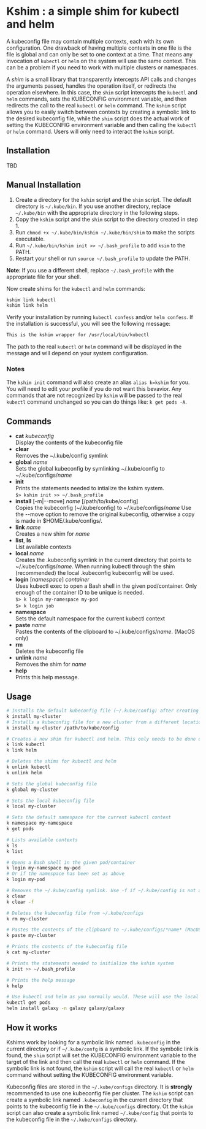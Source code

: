 # Kshim : a simple shim for kubectl and helm 

A kubeconfig file may contain multiple contexts, each with its own configuration. One drawback of having multiple contexts in one file is the file is global and can only be set to one context at a time.  That means any invocation of `kubectl` or `helm` on the system will use the same context.  This can be a problem if you need to work with multiple clusters or namespaces.  

A *shim* is a small library that transparently intercepts API calls and changes the arguments passed, handles the operation itself, or redirects the operation elsewhere.  In this case, the `shim` script intercepts the `kubectl` and `helm` commands, sets the KUBECONFIG environment variable, and then redirects the call to the real `kubectl` or `helm` command. The `kshim` script allows you to easily switch between contexts by creating a symbolic link to the desired kubeconfig file, while the `shim` script does the actual work of setting the KUBECONFIG environment variable and then calling the `kubectl` or `helm` command. Users will only need to interact the `kshim` script.

## Installation

TBD

## Manual Installation

1. Create a directory for the `kshim` script and the `shim` script. The default directory is `~/.kube/bin`. If you use another directory, replace `~/.kube/bin` with the appropriate directory in the following steps.
2. Copy the `kshim` script and the `shim` script to the directory created in step 1.
3. Run `chmod +x ~/.kube/bin/kshim ~/.kube/bin/shim` to make the scripts executable.
4. Run `~/.kube/bin/kshim init >> ~/.bash_profile` to add `ksim` to the PATH.
5. Restart your shell or run `source ~/.bash_profile` to update the PATH.

**Note**: If you use a different shell, replace `~/.bash_profile` with the appropriate file for your shell.

Now create shims for the `kubectl` and `helm` commands:

```bash
kshim link kubectl
kshim link helm
```

Verify your installation by running `kubectl confess` and/or `helm confess`. If the installation is successful, you will see the following message:

```bash
This is the kshim wrapper for /usr/local/bin/kubectl
```

The path to the real `kubectl` or `helm` command will be displayed in the message and will depend on your system configuration.

### Notes

The `kshim init` command will also create an alias `alias k=kshim` for you.  You will need to edit your profile if you do not want this bevavior. Any commands that are not recognized by `kshim` will be passed to the real `kubectl` command unchanged so you can do things like: `k get pods -A`.

## Commands

- **cat** *kubeconfig*<br/>
    Display the contents of the kubeconfig file
- **clear**<br/>
    Removes the ~/.kube/config symlink
- **global** *name*<br/>
    Sets the global kubeconfig by symlinking ~/.kube/config
    to ~/.kube/configs/*name*
- **init**<br/>
    Prints the statements needed to intialize the kshim system.<br/>
    `$> kshim init >> ~/.bash_profile`
- **install** [-m|--move] *name* [/path/to/kube/config]<br/>
    Copies the kubeconfig (~/.kube/config) to ~/.kube/configs/*name*
    Use the --move option to remove the original kubeconfig, otherwise a
    copy is made in $HOME/.kube/configs/.
- **link** *name*<br/>
    Creates a new shim for *name*
- **list**, **ls**<br/>
    List available contexts
- **local** *name*<br/>
    Creates the .kubeconfig symlink in the current directory that points to
    ~/.kube/configs/*name*.  When running kubectl through the shim (recommended)
    the local .kubeconfig kubeconfig will be used.
- **login** [*namespace*] *container*<br/>
    Uses kubectl exec to open a Bash shell in the given pod/container. Only enough of the container ID to be unique is needed.<br/>
    `$> k login my-namespace my-pod`<br/>
    `$> k login job`
- **namespace**<br/>
    Sets the default namespace for the current kubectl context
- **paste** *name*<br/>
    Pastes the contents of the clipboard to ~/.kube/configs/*name*. (MacOS only)
- **rm** <kubeconfig><br/>
    Deletes the kubeconfig file
- **unlink** *name*<br/>
    Removes the shim for *name*
- **help**<br/>
    Prints this help message.

## Usage

```bash
# Installs the default kubeconfig file (~/.kube/config) after creating a new cluster
k install my-cluster
# Installs a kubeconfig file for a new cluster from a different location
k install my-cluster /path/to/kube/config

# Creates a new shim for kubectl and helm. This only needs to be done once when installing kshim
k link kubectl
k link helm

# Deletes the shims for kubectl and helm
k unlink kubectl
k unlink helm

# Sets the global kubeconfig file
k global my-cluster

# Sets the local kubeconfig file
k local my-cluster

# Sets the default namespace for the current kubectl context
k namespace my-namespace
k get pods

# Lists available contexts
k ls
k list

# Opens a Bash shell in the given pod/container
k login my-namespace my-pod
# Or if the namespace has been set as above
k login my-pod

# Removes the ~/.kube/config symlink. Use -f if ~/.kube/config is not a symlink
k clear
k clear -f

# Deletes the kubeconfig file from ~/.kube/configs
k rm my-cluster

# Pastes the contents of the clipboard to ~/.kube/configs/*name* (MacOS only)
k paste my-cluster

# Prints the contents of the kubeconfig file
k cat my-cluster

# Prints the statements needed to initialize the kshim system
k init >> ~/.bash_profile

# Prints the help message
k help

# Use kubectl and helm as you normally would. These will use the local kubeconfig file, if defined.
kubectl get pods
helm install galaxy -n galaxy galaxy/galaxy 
```
## How it works
Kshims work by looking for a symbolic link named `.kubeconfig` in the current directory or if `~/.kube/confg` is a symbolic link. If the symbolic link is found, the `shim` script will set the KUBECONFIG environment variable to the target of the link and then call the real `kubectl` or `helm` command. If the symbolic link is not found, the `kshim` script will call the real `kubectl` or `helm` command without setting the KUBECONFIG environment variable.

Kubeconfig files are stored in the `~/.kube/configs` directory. It is **strongly** recommended to use one kubeconfig file per cluster. The `kshim` script can create a symbolic link named `.kubeconfig` in the current directory that points to the kubeconfig file in the `~/.kube/configs` directory. Ot the `kshim` script can also create a symbolic link named `~/.kube/config` that points to the kubeconfig file in the `~/.kube/configs` directory.
